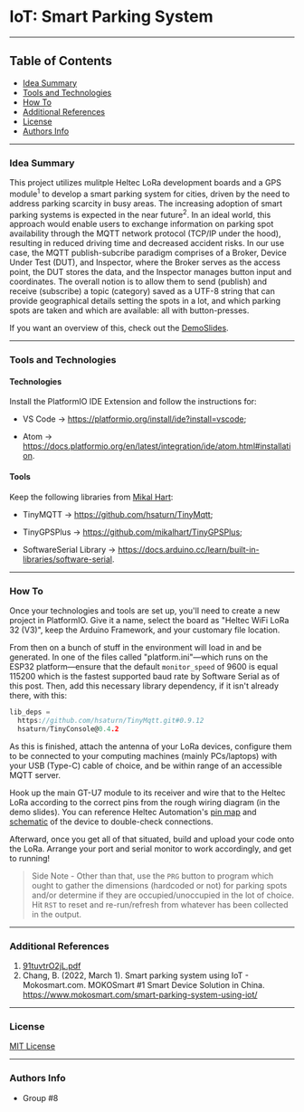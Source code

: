 # IoT: Smart Parking System


---

## Table of Contents

- [Idea Summary](#idea-summary)
- [Tools and Technologies](#tools-and-technologies)
- [How To](#how-to)
- [Additional References](#additional-references)
- [License](#license)
- [Authors Info](#authors-info)

---


### Idea Summary

This project utilizes mulitple Heltec LoRa development boards and a GPS module<sup>1</sup> to develop a smart parking system for cities, driven by the need to address parking scarcity in busy areas. The increasing adoption of smart parking systems is expected in the near future<sup>2</sup>. In an ideal world, this approach would enable users to exchange information on parking spot availability through the MQTT network protocol (TCP/IP under the hood), resulting in reduced driving time and decreased accident risks. In our use case, the MQTT publish-subcribe paradigm comprises of a Broker, Device Under Test (DUT), and Inspector, where the Broker serves as the access point, the DUT stores the data, and the Inspector manages button input and coordinates. The overall notion is to allow them to send (publish) and receive (subscribe) a topic (category) saved as a UTF-8 string that can provide geographical details setting the spots in a lot, and  which parking spots are taken and which are available: all with button-presses. 

If you want an overview of this, check out the [DemoSlides](https://github.com/Honestabe9/IoTSmartParkingSystem/blob/main/Group8Final/DemoSlides/IoT%20Smart%20Parking%20System%20-%20Demo.pdf).

---

### Tools and Technologies

#### Technologies
Install the PlatformIO IDE Extension and follow the instructions for: 

* VS Code → https://platformio.org/install/ide?install=vscode;

* Atom → https://docs.platformio.org/en/latest/integration/ide/atom.html#installation.


#### Tools
Keep the following libraries from [Mikal Hart](https://github.com/mikalhart):

* TinyMQTT → https://github.com/hsaturn/TinyMqtt;

* TinyGPSPlus → https://github.com/mikalhart/TinyGPSPlus;

* SoftwareSerial Library → https://docs.arduino.cc/learn/built-in-libraries/software-serial.

---

### How To

Once your technologies and tools are set up, you'll need to create a new project in PlatformIO. Give it a name, select the board as "Heltec WiFi LoRa 32 (V3)", keep the Arduino Framework, and your customary file location. 

From then on a bunch of stuff in the environment will load in and be generated. In one of the files called "platform.ini"—which runs on the ESP32 platform—ensure that the default `monitor_speed` of 9600 is equal 115200 which is the fastest supported baud rate by Software Serial as of this post. Then, add this necessary library dependency, if it isn't already there, with this:

```C
lib_deps =
  https://github.com/hsaturn/TinyMqtt.git#0.9.12
  hsaturn/TinyConsole@0.4.2
```

As this is finished, attach the antenna of your LoRa devices, configure them to be connected to your computing machines (mainly PCs/laptops) with your USB (Type-C) cable of choice, and be within range of an accessible MQTT server.

Hook up the main GT-U7 module to its receiver and wire that to the Heltec LoRa according to the correct pins from the rough wiring diagram (in the demo slides). You can reference Heltec Automation's [pin map](https://github.com/Honestabe9/IoTSmartParkingSystem/blob/main/Group8Final/FinalWiFi/HTIT-WB32LA(F)_V3.png) and [schematic](https://github.com/Honestabe9/IoTSmartParkingSystem/blob/main/Group8Final/FinalWiFi/HTIT-WB32LA(F)_V3_Schematic_Diagram.pdf) of the device to double-check connections.

Afterward, once you get all of that situated, build and upload your code onto the LoRa. Arrange your port and serial monitor to work accordingly, and get to running!

> Side Note - Other than that, use the `PRG` button to program which ought to gather the dimensions (hardcoded or not) for parking spots and/or determine if they are occupied/unoccupied in the lot of choice. Hit `RST` to reset and re-run/refresh from whatever has been collected in the output.

---

### Additional References

1. [91tuvtrO2jL.pdf](https://github.com/Honestabe9/IoTSmartParkingSystem/files/11425854/91tuvtrO2jL.pdf)
2. Chang, B. (2022, March 1). Smart parking system using IoT - Mokosmart.com. MOKOSmart #1 Smart Device Solution in China. https://www.mokosmart.com/smart-parking-system-using-iot/



---

### License
[MIT License](https://github.com/Honestabe9/IoTSmartParkingSystem/blob/main/LICENSE)






---

### Authors Info

- Group #8
